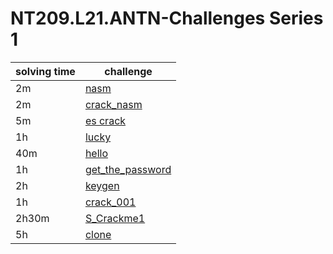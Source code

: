 # NT209.L21.ANTN-Challenges Series 1

| solving time | challenge |
|------|-----|
| 2m |[nasm](https://github.com/datthinh1801/NT209.L21.ANTN-Challenges/tree/main/nasm)|
| 2m |[crack_nasm](https://github.com/datthinh1801/NT209.L21.ANTN-Challenges/tree/main/crack_nasm)|
| 5m |[es crack](https://github.com/datthinh1801/NT209.L21.ANTN-Challenges/tree/main/Es%20crack)| 
| 1h |[lucky](https://github.com/datthinh1801/NT209.L21.ANTN-Challenges/tree/main/Lucky)|
| 40m |[hello](https://github.com/datthinh1801/NT209.L21.ANTN-Challenges/tree/main/hello)|
| 1h |[get_the_password](https://github.com/datthinh1801/NT209.L21.ANTN-Challenges/tree/main/get_the_password)|
| 2h |[keygen](https://github.com/datthinh1801/NT209.L21.ANTN-Challenges/tree/main/keygen)|
| 1h |[crack_001](https://github.com/datthinh1801/NT209.L21.ANTN-Challenges/tree/main/crack_001)|
| 2h30m |[S_Crackme1](https://github.com/datthinh1801/NT209.L21.ANTN-Challenges/tree/main/S_Crackme1)|
| 5h |[clone](https://github.com/datthinh1801/NT209.L21.ANTN-Challenges/tree/main/clone)|
